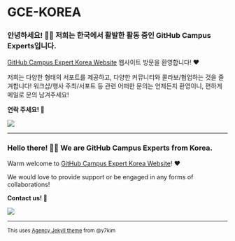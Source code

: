 # GCE-KOREA



### 안녕하세요! 👋🏼 저희는 한국에서 활발한 활동 중인 GitHub Campus Experts입니다. 

[GitHub Campus Expert Korea Website](https://gce-korea.github.io) 웹사이트 방문을 환영합니다! ❤

저희는 다양한 형태의 서포트를 제공하고, 다양한 커뮤니티와 콜라보/협업하는 것을 즐겨합니다!
워크샵/행사 주최/서포트 등 관련 어떠한 문의는 언제든지 환영이니, 편하게 메일로 문의 남겨주세요!

**연락 주세요! 💌**

<a href="mailto:githubcampusexpertskorea@gmail.com?"><img src="https://img.shields.io/badge/Gmail-EA4335?style=flat-square&logo=Gmail&logoColor=white&link=(mailto:mailto:githubcampusexpertskorea@gmail.com?subject=Hi%GCE-Korea,%reaching%out%to%you%from%Github!)"/></a>

---

### Hello there! 👋🏼 We are GitHub Campus Experts from Korea. 

Warm welcome to [GitHub Campus Expert Korea Website](https://gce-korea.github.io)! ❤

We would love to provide support or be engaged in any forms of collaborations!

**Contact us! 💌**

<a href="mailto:githubcampusexpertskorea@gmail.com?"><img src="https://img.shields.io/badge/Gmail-EA4335?style=flat-square&logo=Gmail&logoColor=white&link=(mailto:mailto:githubcampusexpertskorea@gmail.com?subject=Hi%GCE-Korea,%reaching%out%to%you%from%Github!)"></a>

---

<small>This uses [Agency Jekyll theme](https://github.com/y7kim/agency-jekyll-theme) from @y7kim<small/>
